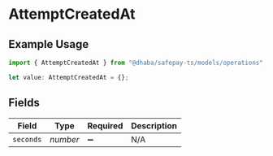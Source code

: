 # AttemptCreatedAt

## Example Usage

```typescript
import { AttemptCreatedAt } from "@dhaba/safepay-ts/models/operations";

let value: AttemptCreatedAt = {};
```

## Fields

| Field              | Type               | Required           | Description        |
| ------------------ | ------------------ | ------------------ | ------------------ |
| `seconds`          | *number*           | :heavy_minus_sign: | N/A                |
